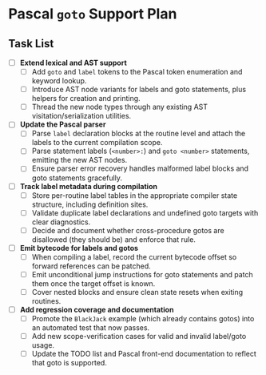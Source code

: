 # Pascal `goto` Support Plan

## Task List

- [ ] **Extend lexical and AST support**
  - [ ] Add `goto` and `label` tokens to the Pascal token enumeration and keyword lookup.
  - [ ] Introduce AST node variants for labels and goto statements, plus helpers for creation and printing.
  - [ ] Thread the new node types through any existing AST visitation/serialization utilities.

- [ ] **Update the Pascal parser**
  - [ ] Parse `label` declaration blocks at the routine level and attach the labels to the current compilation scope.
  - [ ] Parse statement labels (`<number>:`) and `goto <number>` statements, emitting the new AST nodes.
  - [ ] Ensure parser error recovery handles malformed label blocks and goto statements gracefully.

- [ ] **Track label metadata during compilation**
  - [ ] Store per-routine label tables in the appropriate compiler state structure, including definition sites.
  - [ ] Validate duplicate label declarations and undefined goto targets with clear diagnostics.
  - [ ] Decide and document whether cross-procedure gotos are disallowed (they should be) and enforce that rule.

- [ ] **Emit bytecode for labels and gotos**
  - [ ] When compiling a label, record the current bytecode offset so forward references can be patched.
  - [ ] Emit unconditional jump instructions for goto statements and patch them once the target offset is known.
  - [ ] Cover nested blocks and ensure clean state resets when exiting routines.

- [ ] **Add regression coverage and documentation**
  - [ ] Promote the `BlackJack` example (which already contains gotos) into an automated test that now passes.
  - [ ] Add new scope-verification cases for valid and invalid label/goto usage.
  - [ ] Update the TODO list and Pascal front-end documentation to reflect that goto is supported.
